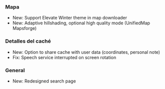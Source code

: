 ### Mapa
- New: Support Elevate Winter theme in map downloader
- New: Adaptive hillshading, optional high quality mode (UnifiedMap Mapsforge)

### Detalles del caché
- New: Option to share cache with user data (coordinates, personal note)
- Fix: Speech service interrupted on screen rotation

### General
- New: Redesigned search page
